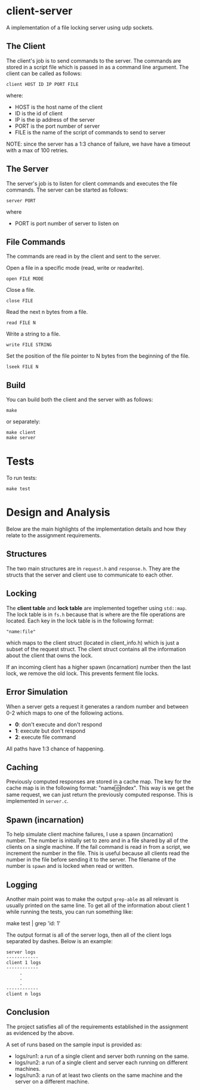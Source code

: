 # client-server

A implementation of a file locking server using udp sockets.


## The Client

The client's job is to send commands to the server. The commands are stored in
a script file which is passed in as a command line argument. The client can be
called as follows:

    client HOST ID IP PORT FILE

where:

- HOST is the host name of the client
- ID is the id of client
- IP is the ip address of the server
- PORT is the port number of server
- FILE is the name of the script of commands to send to server

NOTE: since the server has a 1:3 chance of failure, we have have a timeout with
a max of 100 retries.

## The Server

The server's job is to listen for client commands and executes the file
commands. The server can be started as follows:

    server PORT

where

- PORT is port number of server to listen on

## File Commands

The commands are read in by the client and sent to the server.

Open a file in a specific mode (read, write or readwrite).

    open FILE MODE

Close a file.

    close FILE

Read the next n bytes from a file.

    read FILE N

Write a string to a file.

    write FILE STRING

Set the position of the file pointer to N bytes from the beginning of the file.

    lseek FILE N


## Build

You can build both the client and the server with as follows:

    make 

or separately:

    make client
    make server


# Tests

To run tests:

    make test

# Design and Analysis

Below are the main highlights of the implementation details and how they relate
to the assignment requirements.

## Structures

The two main structures are in `request.h` and `response.h`. They are the
structs that the server and client use to communicate to each other.

## Locking

The __client table__ and __lock table__ are implemented together using
`std::map`. The lock table is in `fs.h` because that is where are the file
operations are located. Each key in the lock table is in the following format:

    "name:file"

which maps to the client struct (located in client\_info.h) which is just a
subset of the request struct. The client struct contains all the information
about the client that owns the lock.

If an incoming client has a higher spawn (incarnation) number then the last
lock, we remove the old lock. This prevents ferment file locks.

## Error Simulation

When a server gets a request it generates a random number and between 0-2 which
maps to one of the following actions.

- __0__: don't execute and don't respond
- __1__: execute but don't respond
- __2__: execute file command

All paths have 1:3 chance of happening.

## Caching

Previously computed responses are stored in a cache map. The key for the cache
map is in the following format: "name:id:index". This way is we get the same
request, we can just return the previously computed response. This is
implemented in `server.c`.

## Spawn (incarnation)

To help simulate client machine failures, I use a spawn (incarnation) number.
The number is initially set to zero and in a file shared by all of the clients
on a single machine. If the fail command is read in from a script, we increment
the number in the file. This is useful because all clients read the number in
the file before sending it to the server. The filename of the number is  `spawn`
and is locked when read or written.

## Logging

Another main point was to make the output `grep-able` as all relevant is usually
printed on the same line. To get all of the information about client 1 while
running the tests, you can run something like:

  make test | grep 'id: 1'

The output format is all of the server logs, then all of the client logs
separated by dashes. Below is an example:

```
server logs
------------
client 1 logs
------------
     .
     .
     .
------------
client n logs
```

## Conclusion

The project satisfies all of the requirements established in the assignment as
evidenced by the above.

A set of runs based on the sample input is provided as:

- logs/run1: a run of a single client and server both running on the same.
- logs/run2: a run of a single client and server each running on different
  machines.
- logs/run3: a run of at least two clients on the same machine and the server on
  a different machine.
